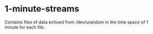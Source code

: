 # 1-minute-streams
Contains files of data echoed from /dev/urandom in the time space of 1 minute for each file.

